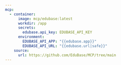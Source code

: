 ```yaml
---
mcp:
  - container:
      image: mcp/edubase:latest
      workdir: /app
      secrets:
        edubase.api_key: EDUBASE_API_KEY
      environment:
        EDUBASE_API_APP: "{{edubase.app}}"
        EDUBASE_API_URL: "{{edubase.url|safe}}"
    source:
      url: https://github.com/EduBase/MCP/tree/main
---
```

